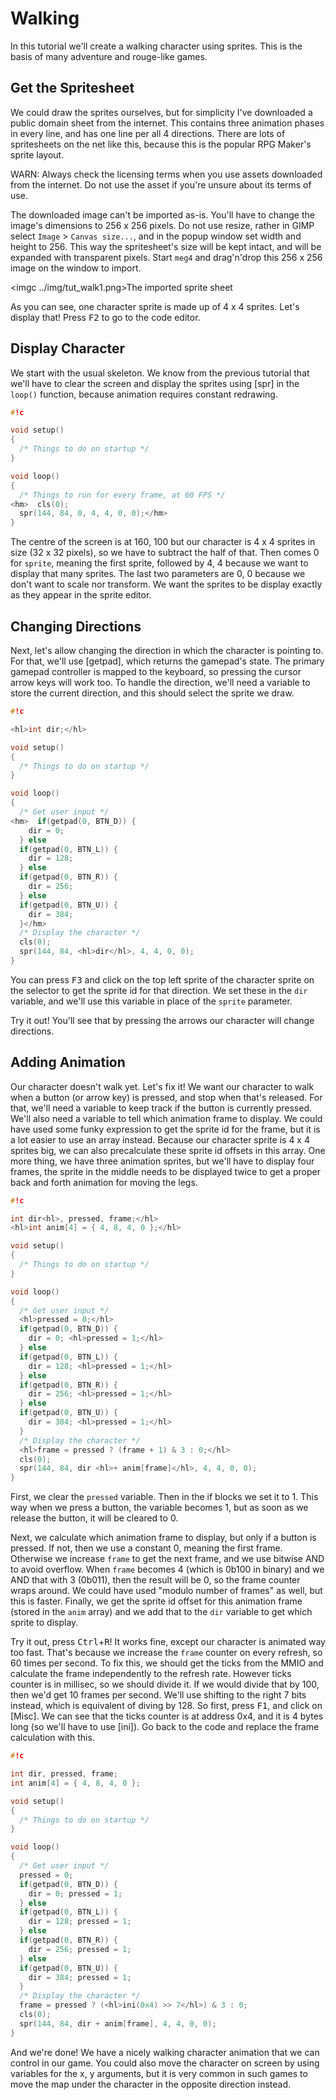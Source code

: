 Walking
=======

In this tutorial we'll create a walking character using sprites. This is the basis of many adventure and rouge-like games.

Get the Spritesheet
-------------------

We could draw the sprites ourselves, but for simplicity I've downloaded a public domain sheet from the internet. This contains
three animation phases in every line, and has one line per all 4 directions. There are lots of spritesheets on the net like this,
because this is the popular RPG Maker's sprite layout.

WARN: Always check the licensing terms when you use assets downloaded from the internet. Do not use the asset if you're
unsure about its terms of use.

The downloaded image can't be imported as-is. You'll have to change the image's dimensions to 256 x 256 pixels. Do not use resize,
rather in GIMP select `Image` > `Canvas size...`, and in the popup window set width and height to 256. This way the spritesheet's
size will be kept intact, and will be expanded with transparent pixels. Start `meg4` and drag'n'drop this 256 x 256 image on the
window to import.

<imgc ../img/tut_walk1.png><fig>The imported sprite sheet</fig>

As you can see, one character sprite is made up of 4 x 4 sprites. Let's display that! Press <kbd>F2</kbd> to go to the code editor.

Display Character
-----------------

We start with the usual skeleton. We know from the previous tutorial that we'll have to clear the screen and display the sprites
using [spr] in the `loop()` function, because animation requires constant redrawing.

```c
#!c

void setup()
{
  /* Things to do on startup */
}

void loop()
{
  /* Things to run for every frame, at 60 FPS */
<hm>  cls(0);
  spr(144, 84, 0, 4, 4, 0, 0);</hm>
}
```

The centre of the screen is at 160, 100 but our character is 4 x 4 sprites in size (32 x 32 pixels), so we have to subtract the
half of that. Then comes 0 for `sprite`, meaning the first sprite, followed by 4, 4 because we want to display that many sprites.
The last two parameters are 0, 0 because we don't want to scale nor transform. We want the sprites to be display exactly as they
appear in the sprite editor.

Changing Directions
-------------------

Next, let's allow changing the direction in which the character is pointing to. For that, we'll use [getpad], which returns the
gamepad's state. The primary gamepad controller is mapped to the keyboard, so pressing the cursor arrow keys will work too. To
handle the direction, we'll need a variable to store the current direction, and this should select the sprite we draw.

```c
#!c

<hl>int dir;</hl>

void setup()
{
  /* Things to do on startup */
}

void loop()
{
  /* Get user input */
<hm>  if(getpad(0, BTN_D)) {
    dir = 0;
  } else
  if(getpad(0, BTN_L)) {
    dir = 128;
  } else
  if(getpad(0, BTN_R)) {
    dir = 256;
  } else
  if(getpad(0, BTN_U)) {
    dir = 384;
  }</hm>
  /* Display the character */
  cls(0);
  spr(144, 84, <hl>dir</hl>, 4, 4, 0, 0);
}
```

You can press <kbd>F3</kbd> and click on the top left sprite of the character sprite on the selector to get the sprite id for that
direction. We set these in the `dir` variable, and we'll use this variable in place of the `sprite` parameter.

Try it out! You'll see that by pressing the arrows our character will change directions.

Adding Animation
----------------

Our character doesn't walk yet. Let's fix it! We want our character to walk when a button (or arrow key) is pressed, and stop
when that's released. For that, we'll need a variable to keep track if the button is currently pressed. We'll also need a variable
to tell which animation frame to display. We could have used some funky expression to get the sprite id for the frame, but it
is a lot easier to use an array instead. Because our character sprite is 4 x 4 sprites big, we can also precalculate these sprite
id offsets in this array. One more thing, we have three animation sprites, but we'll have to display four frames, the sprite in the
middle needs to be displayed twice to get a proper back and forth animation for moving the legs.

```c
#!c

int dir<hl>, pressed, frame;</hl>
<hl>int anim[4] = { 4, 8, 4, 0 };</hl>

void setup()
{
  /* Things to do on startup */
}

void loop()
{
  /* Get user input */
  <hl>pressed = 0;</hl>
  if(getpad(0, BTN_D)) {
    dir = 0; <hl>pressed = 1;</hl>
  } else
  if(getpad(0, BTN_L)) {
    dir = 128; <hl>pressed = 1;</hl>
  } else
  if(getpad(0, BTN_R)) {
    dir = 256; <hl>pressed = 1;</hl>
  } else
  if(getpad(0, BTN_U)) {
    dir = 384; <hl>pressed = 1;</hl>
  }
  /* Display the character */
  <hl>frame = pressed ? (frame + 1) & 3 : 0;</hl>
  cls(0);
  spr(144, 84, dir <hl>+ anim[frame]</hl>, 4, 4, 0, 0);
}
```

First, we clear the `pressed` variable. Then in the if blocks we set it to 1. This way when we press a button, the variable
becomes 1, but as soon as we release the button, it will be cleared to 0.

Next, we calculate which animation frame to display, but only if a button is pressed. If not, then we use a constant 0, meaning
the first frame. Otherwise we increase `frame` to get the next frame, and we use bitwise AND to avoid overflow. When `frame`
becomes 4 (which is 0b100 in binary) and we AND that with 3 (0b011), then the result will be 0, so the frame counter wraps around.
We could have used "modulo number of frames" as well, but this is faster. Finally, we get the sprite id offset for this animation
frame (stored in the `anim` array) and we add that to the `dir` variable to get which sprite to display.

Try it out, press <kbd>Ctrl</kbd>+<kbd>R</kbd>! It works fine, except our character is animated way too fast. That's because we
increase the `frame` counter on every refresh, so 60 times per second. To fix this, we should get the ticks from the MMIO and
calculate the frame independently to the refresh rate. However ticks counter is in millisec, so we should divide it. If we would
divide that by 100, then we'd get 10 frames per second. We'll use shifting to the right 7 bits instead, which is equivalent of
diving by 128. So first, press <kbd>F1</kbd>, and click on [Misc]. We can see that the ticks counter is at address 0x4, and it
is 4 bytes long (so we'll have to use [ini]). Go back to the code and replace the frame calculation with this.

```c
#!c

int dir, pressed, frame;
int anim[4] = { 4, 8, 4, 0 };

void setup()
{
  /* Things to do on startup */
}

void loop()
{
  /* Get user input */
  pressed = 0;
  if(getpad(0, BTN_D)) {
    dir = 0; pressed = 1;
  } else
  if(getpad(0, BTN_L)) {
    dir = 128; pressed = 1;
  } else
  if(getpad(0, BTN_R)) {
    dir = 256; pressed = 1;
  } else
  if(getpad(0, BTN_U)) {
    dir = 384; pressed = 1;
  }
  /* Display the character */
  frame = pressed ? (<hl>ini(0x4) >> 7</hl>) & 3 : 0;
  cls(0);
  spr(144, 84, dir + anim[frame], 4, 4, 0, 0);
}
```

And we're done! We have a nicely walking character animation that we can control in our game. You could also move the character
on screen by using variables for the x, y arguments, but it is very common in such games to move the map under the character in
the opposite direction instead.
